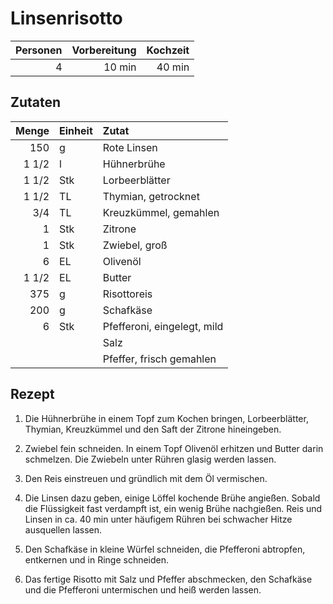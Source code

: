 # Linsenrisotto

| Personen | Vorbereitung | Kochzeit |
| --------:| ------------:| --------:|
|        4 |       10 min |   40 min |

## Zutaten

| Menge | Einheit | Zutat                       |
| -----:|:------- |:--------------------------- |
|   150 | g       | Rote Linsen                 |
| 1 1/2 | l       | Hühnerbrühe                 |
| 1 1/2 | Stk     | Lorbeerblätter              |
| 1 1/2 | TL      | Thymian, getrocknet         |
|   3/4 | TL      | Kreuzkümmel, gemahlen       |
|     1 | Stk     | Zitrone                     |
|     1 | Stk     | Zwiebel, groß               |
|     6 | EL      | Olivenöl                    |
| 1 1/2 | EL      | Butter                      |
|   375 | g       | Risottoreis                 |
|   200 | g       | Schafkäse                   |
|     6 | Stk     | Pfefferoni, eingelegt, mild |
|       |         | Salz                        |
|       |         | Pfeffer, frisch gemahlen    |

## Rezept

1.  Die Hühnerbrühe in einem Topf zum Kochen bringen, Lorbeerblätter, Thymian,
    Kreuzkümmel und den Saft der Zitrone hineingeben.

2.  Zwiebel fein schneiden. In einem Topf Olivenöl erhitzen und Butter darin
    schmelzen. Die Zwiebeln unter Rühren glasig werden lassen.

3.  Den Reis einstreuen und gründlich mit dem Öl vermischen.

4.  Die Linsen dazu geben, einige Löffel kochende Brühe angießen. Sobald die
    Flüssigkeit fast verdampft ist, ein wenig Brühe nachgießen.
    Reis und Linsen in ca. 40 min unter häufigem Rühren bei schwacher Hitze
    ausquellen lassen.

5.  Den Schafkäse in kleine Würfel schneiden, die Pfefferoni abtropfen,
    entkernen und in Ringe schneiden.

6.  Das fertige Risotto mit Salz und Pfeffer abschmecken, den Schafkäse und die
    Pfefferoni untermischen und heiß werden lassen.
